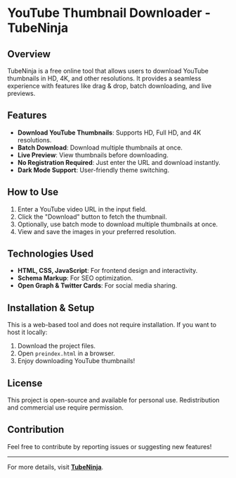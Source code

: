 # YouTube Thumbnail Downloader - TubeNinja

## Overview
TubeNinja is a free online tool that allows users to download YouTube thumbnails in HD, 4K, and other resolutions. It provides a seamless experience with features like drag & drop, batch downloading, and live previews.

## Features
- **Download YouTube Thumbnails**: Supports HD, Full HD, and 4K resolutions.
- **Batch Download**: Download multiple thumbnails at once.
- **Live Preview**: View thumbnails before downloading.
- **No Registration Required**: Just enter the URL and download instantly.
- **Dark Mode Support**: User-friendly theme switching.

## How to Use
1. Enter a YouTube video URL in the input field.
2. Click the "Download" button to fetch the thumbnail.
3. Optionally, use batch mode to download multiple thumbnails at once.
4. View and save the images in your preferred resolution.

## Technologies Used
- **HTML, CSS, JavaScript**: For frontend design and interactivity.
- **Schema Markup**: For SEO optimization.
- **Open Graph & Twitter Cards**: For social media sharing.

## Installation & Setup
This is a web-based tool and does not require installation. If you want to host it locally:
1. Download the project files.
2. Open `preindex.html` in a browser.
3. Enjoy downloading YouTube thumbnails!

## License
This project is open-source and available for personal use. Redistribution and commercial use require permission.

## Contribution
Feel free to contribute by reporting issues or suggesting new features!

---
For more details, visit **[TubeNinja](https://tubeninja.pages.dev/)**.
